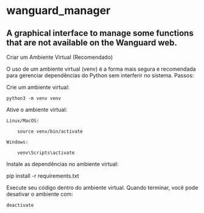 # wanguard_manager
## A graphical interface to manage some functions that are not available on the Wanguard web.




Criar um Ambiente Virtual (Recomendado)

O uso de um ambiente virtual (venv) é a forma mais segura e recomendada para gerenciar dependências do Python sem interferir no sistema.
Passos:

Crie um ambiente virtual:

    python3 -m venv venv

Ative o ambiente virtual:

    Linux/MacOS:

        source venv/bin/activate

    Windows:

        venv\Scripts\activate

Instale as dependências no ambiente virtual:

pip install -r requirements.txt

Execute seu código dentro do ambiente virtual. Quando terminar, você pode desativar o ambiente com:

    deactivate
